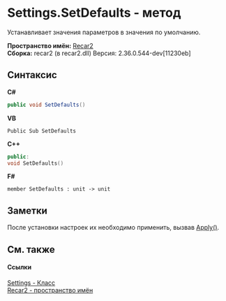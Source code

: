 # Settings.SetDefaults - метод
 

Устанавливает значения параметров в значения по умолчанию.

**Пространство имён:**&nbsp;<a href="0dd0c505-07fc-c3e8-128c-d1a0701f2a29">Recar2</a><br />**Сборка:**&nbsp;recar2 (в recar2.dll) Версия: 2.36.0.544-dev[11230eb]

## Синтаксис

**C#**<br />
``` C#
public void SetDefaults()
```

**VB**<br />
``` VB
Public Sub SetDefaults
```

**C++**<br />
``` C++
public:
void SetDefaults()
```

**F#**<br />
``` F#
member SetDefaults : unit -> unit 

```


## Заметки
После установки настроек их необходимо применить, вызвав <a href="a123ac9b-62fa-bcc7-67ee-cf74514da612">Apply()</a>.

## См. также


#### Ссылки
<a href="724ba2bd-56df-8c51-8ab8-4848297280db">Settings - Класс</a><br /><a href="0dd0c505-07fc-c3e8-128c-d1a0701f2a29">Recar2 - пространство имён</a><br />